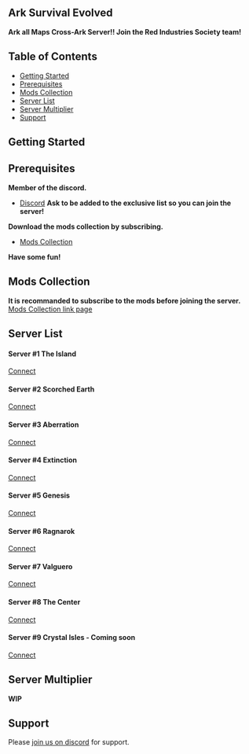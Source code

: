
 
## Ark Survival Evolved
**Ark all Maps Cross-Ark Server!! Join the Red Industries Society team!**
## Table of Contents
- [Getting Started](#getting-started)
- [Prerequisites](#prerequisites)
- [Mods Collection](#mods-collection)
- [Server List](#server-list)
- [Server Multiplier](#server-multiplier)
- [Support](#support)

## Getting Started
## Prerequisites
**Member of the discord.**
- [Discord](#support)
**Ask to be added to the exclusive list so you can join the server!**

**Download the mods collection by subscribing.**
- [Mods Collection](#mods-collection)

**Have some fun!**

## Mods Collection
**It is recommanded to subscribe to the mods before joining the server.**
[Mods Collection link page](https://steamcommunity.com/sharedfiles/filedetails/?id=2086028655)
## Server List
#### Server #1 The Island
[Connect](steam://connect/pauloczmotherfuckingark.jeremie-pilon.com:26080)
#### Server #2 Scorched Earth
[Connect](steam://connect/pauloczmotherfuckingark.jeremie-pilon.com:26081)
#### Server #3 Aberration
[Connect](steam://connect/pauloczmotherfuckingark.jeremie-pilon.com:26082)
#### Server #4 Extinction
[Connect](steam://connect/pauloczmotherfuckingark.jeremie-pilon.com:26083)
#### Server #5 Genesis
[Connect](steam://connect/pauloczmotherfuckingark.jeremie-pilon.com:26084)
#### Server #6 Ragnarok
[Connect](steam://connect/pauloczmotherfuckingark.jeremie-pilon.com:26085)
#### Server #7 Valguero
[Connect](steam://connect/pauloczmotherfuckingark.jeremie-pilon.com:26086)
#### Server #8 The Center
[Connect](steam://connect/pauloczmotherfuckingark.jeremie-pilon.com:26087)
#### Server #9 Crystal Isles - Coming soon
[Connect](steam://connect/pauloczmotherfuckingark.jeremie-pilon.com:26088)
## Server Multiplier
**WIP**
## Support
Please [join us on discord](https://discord.gg/fdRcMTv) for support.
